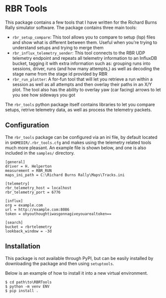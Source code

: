 # RBR Tools

This package contains a few tools that I have written for the Richard Burns Rally simulator software. The package contains three main tools:

* `rbr_setup_compare`: This tool allows you to compare to setup (lsp) files and show what is different between them. Useful when you're trying to understand setups and trying to merge them
* `rbr_influx_telemetry_sender`: This tool connects to the RBR UDP telemetry endpoint and repeats all telemetry information to an InfluxDB bucket, tagging it with extra information such as: grouping runs into sessions, driver, runs (and how many attempts,) as well as decoding the stage name from the stage id provided by RBR
* `rbr_run_plotter`: A for-fun tool that will let you retrieve a run within a session as well as all attempts and then overlay their paths in an X/Y plot. The tool also has the ability to overlay yaw (car facing) arrows to let you see how sideways you got

The `rbr_tools` python package itself contains libraries to let you compare setups, retrive telemetry data, as well as process the telemetry packets.

## Configuration

The `rbr_tools` package can be configured via an ini file, by default located in `$HOMEDIR/.rbr_tools.cfg` and makes using the telemetry related tools much more pleasant. An example file is shown below, and one is also included in the `samples/` directory.

```
[general]
driver = H. Helperton
measurement = RBR_RUN
maps_ini_path = C:\Richard Burns Rally\Maps\Tracks.ini

[telemetry]
rbr_telemetry_host = localhost
rbr_telemetry_port = 6776

[influx]
org = example.com
url = http://example.com:8086
token = ohyouthoughtiwasgonnagiveyouarealtoken==

[search]
bucket = rbrtelemetry
lookback_window = -3d
```

## Installation

This package is not available through PyPI, but can be easily installed by downloading the package and then using `setuptools`.

Below is an example of how to install it into a new virtual environment.

```
$ cd path\to\RBRTools
$ python -m venv ENV
$ pip install .
```